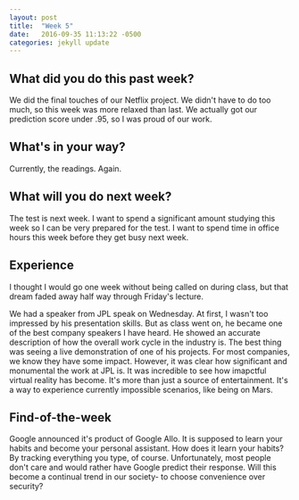 ```yaml
---
layout: post
title:  "Week 5"
date:   2016-09-35 11:13:22 -0500
categories: jekyll update
---
```

## What did you do this past week?

We did the final touches of our Netflix project. We didn't have to do too much, so this week was more relaxed than last. We actually got our prediction score under .95, so I was proud of our work.

## What's in your way?

Currently, the readings. Again. 

## What will you do next week?

The test is next week. I want to spend a significant amount studying this week so I can be very prepared for the test. I want to spend time in office hours this week before they get busy next week.

## Experience

I thought I would go one week without being called on during class, but that dream faded away half way through Friday's lecture.

We had a speaker from JPL speak on Wednesday. At first, I wasn't too impressed by his presentation skills. But as class went on, he became one of the best company speakers I have heard. He showed an accurate description of how the overall work cycle in the industry is. The best thing was seeing a live demonstration of one of his projects. For most companies, we know they have some impact. However, it was clear how significant and monumental the work at JPL is. It was incredible to see how imapctful virtual reality has become. It's more than just a source of entertainment. It's a way to experience currently impossible scenarios, like being on Mars.  

## Find-of-the-week

Google announced it's product of Google Allo. It is supposed to learn your habits and become your personal assistant. How does it learn your habits? By tracking everything you type, of course. Unfortunately, most people don't care and would rather have Google predict their response. Will this become a continual trend in our society- to choose convenience over security?
